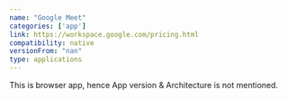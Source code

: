 ```yaml
---
name: "Google Meet"
categories: ['app']
link: https://workspace.google.com/pricing.html
compatibility: native
versionFrom: "nan"
type: applications
---
```


This is browser app, hence App version & Architecture is not mentioned.